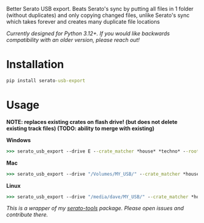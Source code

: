 Better Serato USB export. Beats Serato's sync by putting all files in 1 folder (without duplicates) and only copying changed files, unlike Serato's sync which takes forever and creates many duplicate file locations

_Currently designed for Python 3.12+. If you would like backwards compatibility with an older version, please reach out!_

# Installation

```cmd
pip install serato-usb-export
```

# Usage

**NOTE: replaces existing crates on flash drive! (but does not delete existing track files) (TODO: ability to merge with existing)**

**Windows**

```cmd
>>> serato_usb_export --drive E --crate_matcher *house* *techno* --root_crate="Dave USB"
```

**Mac**

```cmd
>>> serato_usb_export --drive "/Volumes/MY_USB/" --crate_matcher *house* *techno* --root_crate="Dave USB"
```

**Linux**

```cmd
>>> serato_usb_export --drive "/media/dave/MY_USB/" --crate_matcher *house* *techno* --root_crate="Dave USB"
```




_This is a wrapper of my [serato-tools](https://github.com/bvandercar-vt/serato-tools) package. Please open issues and contribute there._